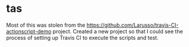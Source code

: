tas
===

Most of this was stolen from the https://github.com/Larusso/travis-CI-actionscript-demo project.  Created a new project so that I could see the process of setting up Travis CI to execute the scripts and test.


